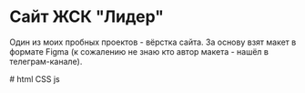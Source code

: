 <h1> Сайт ЖСК "Лидер" </h1>
<p> Один из моих пробных проектов - вёрстка сайта. За основу взят макет в формате Figma (к сожалению не знаю кто автор макета - нашёл в телеграм-канале). <p>
# html CSS js
